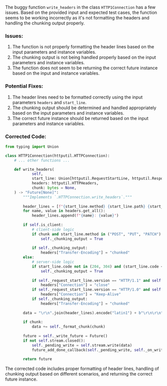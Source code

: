The buggy function `write_headers` in the class `HTTP1Connection` has a few issues. Based on the provided input and expected test cases, the function seems to be working incorrectly as it's not formatting the headers and handling the chunking output properly.

### Issues:
1. The function is not properly formatting the header lines based on the input parameters and instance variables.
2. The chunking output is not being handled properly based on the input parameters and instance variables.
3. The function does not seem to be returning the correct future instance based on the input and instance variables.

### Potential Fixes:
1. The header lines need to be formatted correctly using the input parameters `headers` and `start_line`.
2. The chunking output should be determined and handled appropriately based on the input parameters and instance variables.
3. The correct future instance should be returned based on the input parameters and instance variables.

### Corrected Code:
```python
from typing import Union

class HTTP1Connection(httputil.HTTPConnection):
    # ... other functions ...

    def write_headers(
            self,
            start_line: Union[httputil.RequestStartLine, httputil.ResponseStartLine],
            headers: httputil.HTTPHeaders,
            chunk: bytes = None,
    ) -> "Future[None]":
        """Implements `.HTTPConnection.write_headers`."""
        
        header_lines = [f"{start_line.method} {start_line.path} {start_line.version or 'HTTP/1.1'}"]
        for name, value in headers.get_all():
            header_lines.append(f"{name}: {value}")
        
        if self.is_client:
            # client-side logic
            if chunk and start_line.method in ("POST", "PUT", "PATCH") and "Content-Length" not in headers and "Transfer-Encoding" not in headers:
                self._chunking_output = True
                
            if self._chunking_output:
                headers["Transfer-Encoding"] = "chunked"
        else:
            # server-side logic
            if start_line.code not in (204, 304) and (start_line.code < 100 or start_line.code >= 200) and "Content-Length" not in headers and "Transfer-Encoding" not in headers:
                self._chunking_output = True
                
            if self._request_start_line.version == "HTTP/1.1" and self._disconnect_on_finish:
                headers["Connection"] = "close"
            if self._request_start_line.version == "HTTP/1.0" and self._request_headers.get("Connection", "").lower() == "keep-alive":
                headers["Connection"] = "Keep-Alive"
            if self._chunking_output:
                headers["Transfer-Encoding"] = "chunked"
                
        data = "\r\n".join(header_lines).encode("latin1") + b"\r\n\r\n"
        
        if chunk:
            data += self._format_chunk(chunk)
        
        future = self._write_future = Future()
        if not self.stream.closed():
            self._pending_write = self.stream.write(data)
            future_add_done_callback(self._pending_write, self._on_write_complete)
            
        return future
```

The corrected code includes proper formatting of header lines, handling of chunking output based on different scenarios, and returning the correct future instance.
